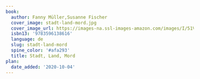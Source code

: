 ```yaml
---
book:
  author: Fanny Müller,Susanne Fischer
  cover_image: stadt-land-mord.jpg
  cover_image_url: https://images-na.ssl-images-amazon.com/images/I/51VKxcqXAGL.jpg
  isbn13: '9783596138616'
  language: de
  slug: stadt-land-mord
  spine_color: '#afa293'
  title: Stadt, Land, Mord
plan:
  date_added: '2020-10-04'
---
```

